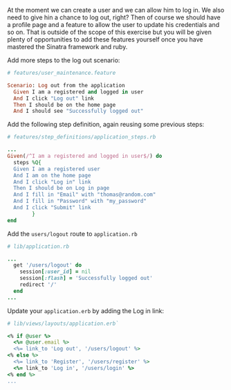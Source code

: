 At the moment we can create a user and we can allow him to log in. We also need to give hin a chance to log out, right? Then of course we should have a profile page and a feature to allow the user to update his credentials and so on. That is outside of the scope of this exercise but you will be given plenty of opportunities to add these features yourself once you have mastered the Sinatra framework and ruby.

Add more steps to the log out scenario:

```ruby
# features/user_maintenance.feature

Scenario: Log out from the application
  Given I am a registered and logged in user
  And I click "Log out" link
  Then I should be on the home page
  And I should see "Successfully logged out"
```


Add the following step definition, again reusing some previous steps:

```ruby
# features/step_definitions/application_steps.rb

...
Given(/^I am a registered and logged in user$/) do
  steps %Q{
  Given I am a registered user
  And I am on the home page
  And I click "Log in" link
  Then I should be on Log in page
  And I fill in "Email" with "thomas@random.com"
  And I fill in "Password" with "my_password"
  And I click "Submit" link
        }
end
```

Add the `users/logout` route to `application.rb`

```ruby
# lib/application.rb

...
  get '/users/logout' do
    session[:user_id] = nil
    session[:flash] = 'Successfully logged out'
    redirect '/'
  end
...
```

Update your `application.erb` by adding the Log in link:

```ruby
# lib/views/layouts/application.erb`

<% if @user %>
  <%= @user.email %>
  <%= link_to 'Log out', '/users/logout' %>
<% else %>
  <%= link_to 'Register', '/users/register' %>
  <%= link_to 'Log in', '/users/login' %>
<% end %>
...
```




